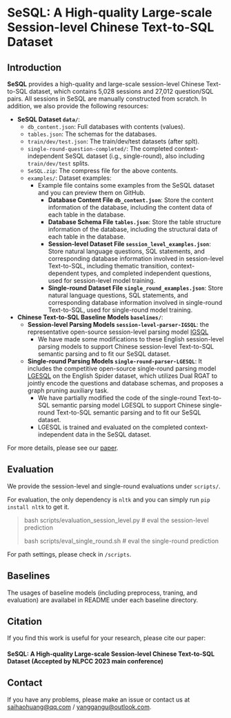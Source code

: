 # SeSQL: A High-quality Large-scale Session-level Chinese Text-to-SQL Dataset


## Introduction

**SeSQL** provides a high-quality and large-scale session-level Chinese Text-to-SQL dataset, which contains 5,028 sessions and 27,012 question/SQL pairs. All sessions in SeSQL are manually constructed from scratch. In addition, we also provide the following resources:

+ **SeSQL Dataset `data/`**:
  + `db_content.json`: Full databases with contents (values). 
  + `tables.json`: The schemas for the databases. 
  + `train/dev/test.json`: The train/dev/test datasets (after splt). 
  + `single-round-question-completed/`: The completed context-independent SeSQL dataset (i.g., single-round), also including `train/dev/test` splits.
  + `SeSQL.zip`: The compress file for the above contents. 
  + `examples/`: Dataset examples:
    + Example file contains some examples from the SeSQL dataset and you can preview them on GitHub.
      + **Database Content File `db_content.json`**: Store the content information of the database, including the content data of each table in the database.
      + **Database Schema File `tables.json`**: Store the table structure information of the database, including the structural data of each table in the database.
      + **Session-level Dataset File `session_level_examples.json`**: Store natural language questions, SQL statements, and corresponding database information involved in session-level Text-to-SQL, including thematic transition, context-dependent types, and completed independent questions, used for session-level model training.
      + **Single-round Dataset File `single_round_examples.json`**:  Store natural language questions, SQL statements, and corresponding database information involved in single-round Text-to-SQL, used for single-round model training.
+ **Chinese Text-to-SQL Baseline Models `baselines/`**:
  + **Session-level Parsing Models `session-level-parser-IGSQL`**: the representative open-source session-level parsing model [IGSQL](https://github.com/headacheboy/IGSQL)
    + We have made some modifications to these English session-level parsing models to support Chinese session-level Text-to-SQL semantic parsing and to fit our SeSQL dataset.
  + **Single-round Parsing Models `single-round-parser-LGESQL`**: It includes the competitive open-source single-round parsing model [LGESQL](https://github.com/rhythmcao/text2sql-lgesql) on the English Spider dataset, which utilizes Dual RGAT to jointly encode the questions and database schemas, and proposes a graph pruning auxiliary task.
    + We have partially modified the code of the single-round Text-to-SQL semantic parsing model LGESQL to support Chinese single-round Text-to-SQL semantic parsing and to fit our SeSQL dataset.
    + LGESQL is trained and evaluated on the completed context-independent data in the SeSQL dataset.


For more details, please see our [paper](https://arxiv.org/abs/2208.12711). 

## Evaluation

We provide the session-level and single-round evaluations under `scripts/`. 

For evaluation, the only dependency is `nltk` and you can simply run `pip install nltk` to get it. 

> bash scripts/evaluation_session_level.py         # eval the session-level prediction
> 
> bash scripts/eval_single_round.sh                # eval the single-round prediction

For path settings, please check in `/scripts`. 

## Baselines

The usages of baseline models (including preprocess, traning, and evaluation) are availabel in README under each baseline directory. 

## Citation

If you find this work is useful for your research, please cite our paper:

#### SeSQL: A High-quality Large-scale Session-level Chinese Text-to-SQL Dataset (Accepted by NLPCC 2023 main conference)

## Contact
If you have any problems, please make an issue or contact us at saihaohuang@qq.com / yanggangu@outlook.com. 

